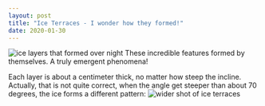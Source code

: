 ```yaml
---
layout: post
title: "Ice Terraces - I wonder how they formed!"
date: 2020-01-30
---
```

![ice layers that formed over night](https://photos.smugmug.com/The-Things-I-See/Ice-Terraces/i-49vwTS6/0/7eaaa4f3/L/P3340722-L.jpg "ice terraces")
These incredible features formed by themselves. A truly emergent phenomena!

Each layer is about a centimeter thick, no matter how steep the incline. Actually, that is not quite correct, when the angle get steeper than about 70 degrees, the ice forms a different pattern:
![wider shot of ice terraces](https://photos.smugmug.com/The-Things-I-See/Ice-Terraces/i-3MRQKc2/0/f71ba393/L/P3340705-L.jpg "wider shot of ice terraces")
